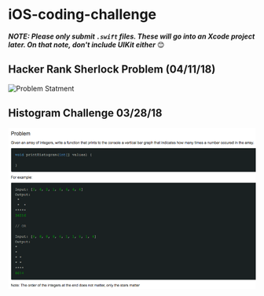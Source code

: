 # iOS-coding-challenge

***NOTE: Please only submit `.swift` files. These will go into an Xcode project later. On that note, don't include UIKit either*** 😊
## Hacker Rank Sherlock Problem (04/11/18)
![Problem Statment](https://www.hackerrank.com/challenges/sherlock-and-valid-string/problem)
## Histogram Challenge 03/28/18

![Histogram Problem statement](https://github.com/luketomlinson/iOS-coding-challenge/blob/master/img/histogram.png "Problem statement histogram")
